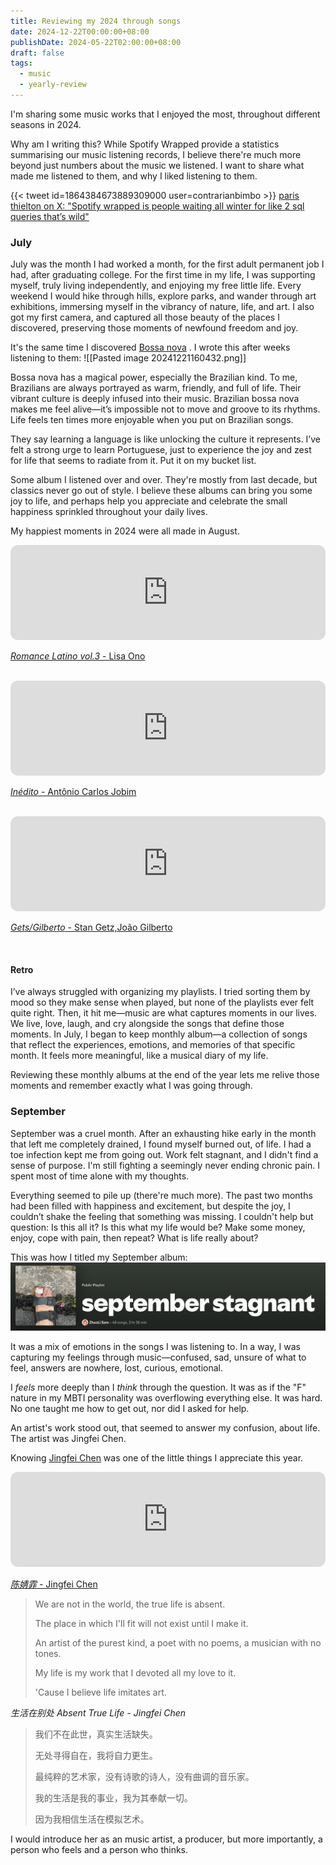 ```yaml
---
title: Reviewing my 2024 through songs
date: 2024-12-22T00:00:00+08:00
publishDate: 2024-05-22T02:00:00+08:00
draft: false
tags:
  - music
  - yearly-review
---
```


I'm sharing some music works that I enjoyed the most, throughout different seasons in 2024.

Why am I writing this? While Spotify Wrapped provide a statistics summarising our music listening records, I believe there're much more beyond just numbers about the music we listened. I want to share what made me listened to them, and why I liked listening to them. 

{{< tweet id=1864384673889309000 user=contrarianbimbo >}}
[paris thielton on X: "Spotify wrapped is people waiting all winter for like 2 sql queries that’s wild"](https://x.com/contrarianbimbo/status/1864384673889309000)


### July

July was the month I had worked a month, for the first adult permanent job I had, after graduating college. For the first time in my life, I was supporting myself, truly living independently, and enjoying my free little life. Every weekend I would hike through hills, explore parks, and wander through art exhibitions, immersing myself in the vibrancy of nature, life, and art. I also got my first camera, and captured all those beauty of the places I discovered, preserving those moments of newfound freedom and joy.

It's the same time I discovered [Bossa nova](https://en.wikipedia.org/wiki/Bossa_nova) . I wrote this after weeks listening to them:
![[Pasted image 20241221160432.png]]


Bossa nova has a magical power, especially the Brazilian kind. To me, Brazilians are always portrayed as warm, friendly, and full of life. Their vibrant culture is deeply infused into their music. Brazilian bossa nova makes me feel alive—it’s impossible not to move and groove to its rhythms. Life feels ten times more enjoyable when you put on Brazilian songs. 

They say learning a language is like unlocking the culture it represents. I’ve felt a strong urge to learn Portuguese, just to experience the joy and zest for life that seems to radiate from it. Put it on my bucket list. 

Some album I listened over and over. They're mostly from last decade, but classics never go out of style. I believe these albums can bring you some joy to life, and perhaps help you appreciate and celebrate the small happiness sprinkled throughout your daily lives.

My happiest moments in 2024 were all made in August.
<iframe style="border-radius:12px" src="https://open.spotify.com/embed/album/2Vyh5vI7IPQ6yMcIfYcLFp?utm_source=generator" width="100%" height="152" frameBorder="0" allowfullscreen="" allow="autoplay; clipboard-write; encrypted-media; fullscreen; picture-in-picture" loading="lazy"></iframe>

[*Romance Latino vol.3* - Lisa Ono](https://open.spotify.com/album/2Vyh5vI7IPQ6yMcIfYcLFp?si=kIct51LNRninx01iB53rog)

</br>

<iframe style="border-radius:12px" src="https://open.spotify.com/embed/album/2A8A15YTJJEXGUNAJRKMPW?utm_source=generator" width="100%" height="152" frameBorder="0" allowfullscreen="" allow="autoplay; clipboard-write; encrypted-media; fullscreen; picture-in-picture" loading="lazy"></iframe>

[*Inédito* - Antônio Carlos Jobim](https://open.spotify.com/album/2A8A15YTJJEXGUNAJRKMPW?si=ULUTDPmdQ92U6aVCL9NX4w)

</br>

<iframe style="border-radius:12px" src="https://open.spotify.com/embed/album/73ZRKdD3Ds43IjHrhKgucY?utm_source=generator" width="100%" height="152" frameBorder="0" allowfullscreen="" allow="autoplay; clipboard-write; encrypted-media; fullscreen; picture-in-picture" loading="lazy"></iframe>

[*Gets/Gilberto* - Stan Getz,João Gilberto](https://open.spotify.com/album/73ZRKdD3Ds43IjHrhKgucY?si=RSP2YV7tS6KeV1Ir-3O3lg)

</br>


#### Retro
I’ve always struggled with organizing my playlists. I tried sorting them by mood so they make sense when played, but none of the playlists ever felt quite right. Then, it hit me—music are what captures moments in our lives. We live, love, laugh, and cry alongside the songs that define those moments. In July, I began to keep monthly album—a collection of songs that reflect the experiences, emotions, and memories of that specific month. It feels more meaningful, like a musical diary of my life. 

Reviewing these monthly albums at the end of the year lets me relive those moments and remember exactly what I was going through.

### September
September was a cruel month. After an exhausting hike early in the month that left me completely drained, I found myself burned out, of life. I had a toe infection kept me from going out. Work felt stagnant, and I didn't find a sense of purpose. I'm still fighting a seemingly never ending chronic pain. I spent most of time alone with my thoughts. 

Everything seemed to pile up (there're much more). The past two months had been filled with happiness and excitement, but despite the joy, I couldn’t shake the feeling that something was missing. I couldn't help but question: Is this all it? Is this what my life would be? Make some money, enjoy, cope with pain, then repeat? What is life really about? 

This was how I titled my September album:
![my september album title](september-album-title.png "my September album title")

It was a mix of emotions in the songs I was listening to. In a way, I was capturing my feelings through music—confused, sad, unsure of what to feel, answers are nowhere, lost, curious, emotional. 

I *feels* more deeply than I *think* through the question. It was as if the "F" nature in my MBTI personality was overflowing everything else. It was hard. No one taught me how to get out, nor did I asked for help.

An artist's work stood out, that seemed to answer my confusion, about life. The artist was Jingfei Chen.

Knowing [Jingfei Chen](https://www.instagram.com/fayyyechen19/?hl=en) was one of the little things I appreciate this year.

<iframe style="border-radius:12px" src="https://open.spotify.com/embed/album/4qGQqbh3yCmD4a6PIuO5eu?utm_source=generator" width="100%" height="152" frameBorder="0" allowfullscreen="" allow="autoplay; clipboard-write; encrypted-media; fullscreen; picture-in-picture" loading="lazy"></iframe>

[*陈婧霏* - Jingfei Chen](https://open.spotify.com/album/4qGQqbh3yCmD4a6PIuO5eu?si=dYmnqZ7HS_O_ViwZVnWCCA)


> We are not in the world, the true life is absent.
> 
> The place in which I'll fit will not exist until I make it.
> 
> An artist of the purest kind, a poet with no poems, a musician with no tones.
> 
> My life is my work that I devoted all my love to it.
> 
> 'Cause I believe life imitates art.

*生活在别处 Absent True Life - Jingfei Chen*


> 我们不在此世，真实生活缺失。
> 
> 无处寻得自在，我将自力更生。
> 
> 最纯粹的艺术家，没有诗歌的诗人，没有曲调的音乐家。
> 
> 我的生活是我的事业，我为其奉献一切。
> 
> 因为我相信生活在模拟艺术。


I would introduce her as an music artist, a producer, but more importantly, a person who feels and a person who thinks.



